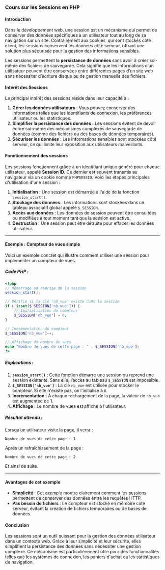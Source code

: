 ### Cours sur les Sessions en PHP

#### Introduction

Dans le développement web, une session est un mécanisme qui permet de conserver des données spécifiques à un utilisateur tout au long de sa navigation sur un site. Contrairement aux cookies, qui sont stockés côté client, les sessions conservent les données côté serveur, offrant une solution plus sécurisée pour la gestion des informations sensibles.

Les sessions permettent la **persistance de données** sans avoir à créer soi-même des fichiers de sauvegarde. Cela signifie que les informations d’un utilisateur peuvent être conservées entre différentes pages d’un site web sans nécessiter d’écriture disque ou de gestion manuelle des fichiers.

#### Intérêt des Sessions

Le principal intérêt des sessions réside dans leur capacité à :
1. **Gérer les données utilisateurs** : Vous pouvez conserver des informations telles que les identifiants de connexion, les préférences utilisateur ou les statistiques.
2. **Simplifier la persistance des données** : Les sessions évitent de devoir écrire soi-même des mécanismes complexes de sauvegarde de données (comme des fichiers ou des bases de données temporaires).
3. **Sécuriser les données** : Les informations sensibles sont stockées côté serveur, ce qui limite leur exposition aux utilisateurs malveillants.

#### Fonctionnement des sessions

Les sessions fonctionnent grâce à un identifiant unique généré pour chaque utilisateur, appelé **Session ID**. Ce dernier est souvent transmis au navigateur via un cookie nommé `PHPSESSID`. Voici les étapes principales d'utilisation d'une session :
1. **Initialisation** : Une session est démarrée à l'aide de la fonction `session_start()`.
2. **Stockage des données** : Les informations sont stockées dans un tableau associatif global appelé `$_SESSION`.
3. **Accès aux données** : Les données de session peuvent être consultées ou modifiées à tout moment tant que la session est active.
4. **Destruction** : Une session peut être détruite pour effacer les données utilisateur.

---

#### Exemple : Compteur de vues simple

Voici un exemple concret qui illustre comment utiliser une session pour implémenter un compteur de vues.

##### Code PHP :
```php
<?php
// Démarrage ou reprise de la session
session_start();

// Vérifie si la clé 'nb_vue' existe dans la session
if (!isset($_SESSION['nb_vue'])) {
    // Initialisation du compteur
    $_SESSION['nb_vue'] = 0;
}

// Incrémentation du compteur
$_SESSION['nb_vue']++;

// Affichage du nombre de vues
echo "Nombre de vues de cette page : " . $_SESSION['nb_vue'];
?>
```

##### Explications :
1. **`session_start()`** : Cette fonction démarre une session ou reprend une session existante. Sans elle, l’accès au tableau `$_SESSION` est impossible.
2. **`$_SESSION['nb_vue']`** : La clé `nb_vue` est utilisée pour stocker le compteur. Si elle n'existe pas, on l'initialise à `0`.
3. **Incrémentation** : À chaque rechargement de la page, la valeur de `nb_vue` est augmentée de 1.
4. **Affichage** : Le nombre de vues est affiché à l'utilisateur.

##### Résultat attendu :
Lorsqu’un utilisateur visite la page, il verra :
```
Nombre de vues de cette page : 1
```
Après un rafraîchissement de la page :
```
Nombre de vues de cette page : 2
```
Et ainsi de suite.

---

#### Avantages de cet exemple
- **Simplicité** : Cet exemple montre clairement comment les sessions permettent de conserver des données entre les requêtes HTTP.
- **Pas besoin de fichiers** : Le compteur est stocké en mémoire côté serveur, évitant la création de fichiers temporaires ou de bases de données.

#### Conclusion

Les sessions sont un outil puissant pour la gestion des données utilisateur dans un contexte web. Grâce à leur simplicité et leur sécurité, elles simplifient la persistance des données sans nécessiter une gestion complexe. Ce mécanisme est particulièrement utile pour des fonctionnalités telles que les systèmes de connexion, les paniers d'achat ou les statistiques de navigation.